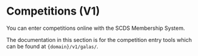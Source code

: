 # Competitions (V1)

You can enter competitions online with the SCDS Membership System.

The documentation in this section is for the competition entry tools which can be found at `{domain}/v1/galas/`.